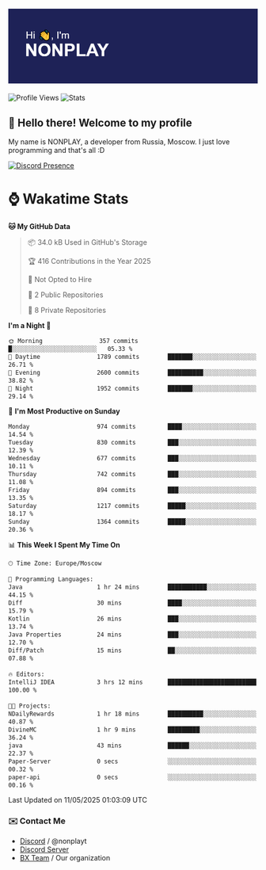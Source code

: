 ![Discord Presence](./header.png)
<br></br>
![Profile Views](https://komarev.com/ghpvc/?username=NONPLAYT&color=blue&style=for-the-badge)
![Stats](https://img.shields.io/badge/0%25-OPTIMIZED-orange?style=for-the-badge)


## :wave: Hello there! Welcome to my profile

My name is NONPLAY, a developer from Russia, Moscow. I just love programming and that's all :D

[![Discord Presence](https://lanyard.cnrad.dev/api/597087584090587177?showDisplayName=true)](https://discord.com/users/597087584090587177) 

# ⌚ Wakatime Stats

<!--START_SECTION:waka-->
**🐱 My GitHub Data** 

> 📦 34.0 kB Used in GitHub's Storage 
 > 
> 🏆 416 Contributions in the Year 2025
 > 
> 🚫 Not Opted to Hire
 > 
> 📜 2 Public Repositories 
 > 
> 🔑 8 Private Repositories 
 > 
**I'm a Night 🦉** 

```text
🌞 Morning                357 commits         █░░░░░░░░░░░░░░░░░░░░░░░░   05.33 % 
🌆 Daytime                1789 commits        ███████░░░░░░░░░░░░░░░░░░   26.71 % 
🌃 Evening                2600 commits        ██████████░░░░░░░░░░░░░░░   38.82 % 
🌙 Night                  1952 commits        ███████░░░░░░░░░░░░░░░░░░   29.14 % 
```
📅 **I'm Most Productive on Sunday** 

```text
Monday                   974 commits         ████░░░░░░░░░░░░░░░░░░░░░   14.54 % 
Tuesday                  830 commits         ███░░░░░░░░░░░░░░░░░░░░░░   12.39 % 
Wednesday                677 commits         ███░░░░░░░░░░░░░░░░░░░░░░   10.11 % 
Thursday                 742 commits         ███░░░░░░░░░░░░░░░░░░░░░░   11.08 % 
Friday                   894 commits         ███░░░░░░░░░░░░░░░░░░░░░░   13.35 % 
Saturday                 1217 commits        █████░░░░░░░░░░░░░░░░░░░░   18.17 % 
Sunday                   1364 commits        █████░░░░░░░░░░░░░░░░░░░░   20.36 % 
```


📊 **This Week I Spent My Time On** 

```text
🕑︎ Time Zone: Europe/Moscow

💬 Programming Languages: 
Java                     1 hr 24 mins        ███████████░░░░░░░░░░░░░░   44.15 % 
Diff                     30 mins             ████░░░░░░░░░░░░░░░░░░░░░   15.79 % 
Kotlin                   26 mins             ███░░░░░░░░░░░░░░░░░░░░░░   13.74 % 
Java Properties          24 mins             ███░░░░░░░░░░░░░░░░░░░░░░   12.70 % 
Diff/Patch               15 mins             ██░░░░░░░░░░░░░░░░░░░░░░░   07.88 % 

🔥 Editors: 
IntelliJ IDEA            3 hrs 12 mins       █████████████████████████   100.00 % 

🐱‍💻 Projects: 
NDailyRewards            1 hr 18 mins        ██████████░░░░░░░░░░░░░░░   40.87 % 
DivineMC                 1 hr 9 mins         █████████░░░░░░░░░░░░░░░░   36.24 % 
java                     43 mins             ██████░░░░░░░░░░░░░░░░░░░   22.37 % 
Paper-Server             0 secs              ░░░░░░░░░░░░░░░░░░░░░░░░░   00.32 % 
paper-api                0 secs              ░░░░░░░░░░░░░░░░░░░░░░░░░   00.16 % 
```


 Last Updated on 11/05/2025 01:03:09 UTC
<!--END_SECTION:waka-->

### ✉️ Contact Me

- [Discord](https://discord.com/users/597087584090587177) / @nonplayt
- [Discord Server](https://discord.gg/p7cxhw7E2M)
- [BX Team](https://github.com/BX-Team) / Our organization
